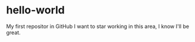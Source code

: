 # hello-world
My first repositor in GitHub
I want to star working in this area, I know I'll be great. 
